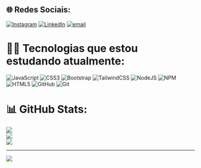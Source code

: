 
## 🌐 Redes Sociais:
[![Instagram](https://img.shields.io/badge/Instagram-%23E4405F.svg?logo=Instagram&logoColor=white)](https://instagram.com/https://www.instagram.com/vbesss/) [![LinkedIn](https://img.shields.io/badge/LinkedIn-%230077B5.svg?logo=linkedin&logoColor=white)](https://linkedin.com/in/www.linkedin.com/in/mvbess/) [![email](https://img.shields.io/badge/Email-D14836?logo=gmail&logoColor=white)](mailto:bessvinny@gmail.com) 

# 👨‍💻 Tecnologias que estou estudando atualmente:
![JavaScript](https://img.shields.io/badge/javascript-%23323330.svg?style=for-the-badge&logo=javascript&logoColor=%23F7DF1E) ![CSS3](https://img.shields.io/badge/css3-%231572B6.svg?style=for-the-badge&logo=css3&logoColor=white) ![Bootstrap](https://img.shields.io/badge/bootstrap-%238511FA.svg?style=for-the-badge&logo=bootstrap&logoColor=white) ![TailwindCSS](https://img.shields.io/badge/tailwindcss-%2338B2AC.svg?style=for-the-badge&logo=tailwind-css&logoColor=white) ![NodeJS](https://img.shields.io/badge/node.js-6DA55F?style=for-the-badge&logo=node.js&logoColor=white) ![NPM](https://img.shields.io/badge/NPM-%23CB3837.svg?style=for-the-badge&logo=npm&logoColor=white) ![HTML5](https://img.shields.io/badge/html5-%23E34F26.svg?style=for-the-badge&logo=html5&logoColor=white) ![GitHub](https://img.shields.io/badge/github-%23121011.svg?style=for-the-badge&logo=github&logoColor=white) ![Git](https://img.shields.io/badge/git-%23F05033.svg?style=for-the-badge&logo=git&logoColor=white)
# 📊 GitHub Stats:
![](https://github-readme-stats.vercel.app/api?username=vini&theme=dark&hide_border=false&include_all_commits=false&count_private=false)<br/>
![](https://nirzak-streak-stats.vercel.app/?user=vini&theme=dark&hide_border=false)<br/>
![](https://github-readme-stats.vercel.app/api/top-langs/?username=vini&theme=dark&hide_border=false&include_all_commits=false&count_private=false&layout=compact)

---
[![](https://visitcount.itsvg.in/api?id=vini&icon=0&color=0)](https://visitcount.itsvg.in)

<!-- Proudly created with GPRM ( https://gprm.itsvg.in ) -->

